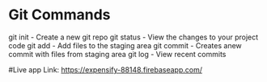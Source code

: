 # Git Commands

git init - Create a new git repo
git status - View the changes to your project code
git add - Add files to the staging area
git commit - Creates anew commit with files from staging area
git log - View recent commits


#Live app
Link: https://expensify-88148.firebaseapp.com/